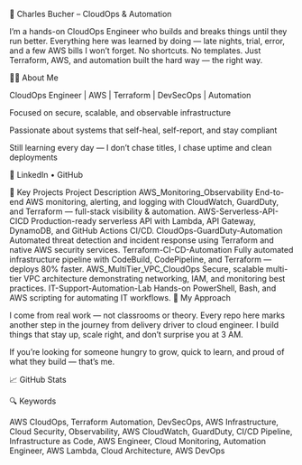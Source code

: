 🚀 Charles Bucher – CloudOps & Automation

I’m a hands-on CloudOps Engineer who builds and breaks things until they run better. Everything here was learned by doing — late nights, trial, error, and a few AWS bills I won’t forget. No shortcuts. No templates. Just Terraform, AWS, and automation built the hard way — the right way.

👨‍💻 About Me

CloudOps Engineer | AWS | Terraform | DevSecOps | Automation

Focused on secure, scalable, and observable infrastructure

Passionate about systems that self-heal, self-report, and stay compliant

Still learning every day — I don’t chase titles, I chase uptime and clean deployments

🔗 LinkedIn
 • GitHub

📂 Key Projects
Project	Description
AWS_Monitoring_Observability
	End-to-end AWS monitoring, alerting, and logging with CloudWatch, GuardDuty, and Terraform — full-stack visibility & automation.
AWS-Serverless-API-CICD
	Production-ready serverless API with Lambda, API Gateway, DynamoDB, and GitHub Actions CI/CD.
CloudOps-GuardDuty-Automation
	Automated threat detection and incident response using Terraform and native AWS security services.
Terraform-CI-CD-Automation
	Fully automated infrastructure pipeline with CodeBuild, CodePipeline, and Terraform — deploys 80% faster.
AWS_MultiTier_VPC_CloudOps
	Secure, scalable multi-tier VPC architecture demonstrating networking, IAM, and monitoring best practices.
IT-Support-Automation-Lab
	Hands-on PowerShell, Bash, and AWS scripting for automating IT workflows.
🧭 My Approach

I come from real work — not classrooms or theory. Every repo here marks another step in the journey from delivery driver to cloud engineer. I build things that stay up, scale right, and don’t surprise you at 3 AM.

If you’re looking for someone hungry to grow, quick to learn, and proud of what they build — that’s me.

📈 GitHub Stats

🔍 Keywords

AWS CloudOps, Terraform Automation, DevSecOps, AWS Infrastructure, Cloud Security, Observability, AWS CloudWatch, GuardDuty, CI/CD Pipeline, Infrastructure as Code, AWS Engineer, Cloud Monitoring, Automation Engineer, AWS Lambda, Cloud Architecture, AWS DevOps